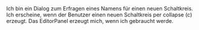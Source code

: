 Ich bin ein Dialog zum Erfragen eines Namens für einen neuen Schaltkreis. Ich erscheine, wenn der Benutzer einen neuen Schaltkreis per collapse (c) erzeugt. Das EditorPanel erzeugt mich, wenn ich gebraucht werde.
